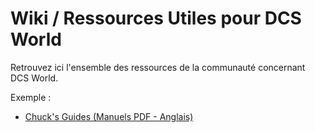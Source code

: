 # Wiki / Ressources Utiles pour DCS World

Retrouvez ici l'ensemble des ressources de la communauté concernant DCS World.

Exemple :

- [Chuck's Guides (Manuels PDF - Anglais)](https://chucksguides.com/)
